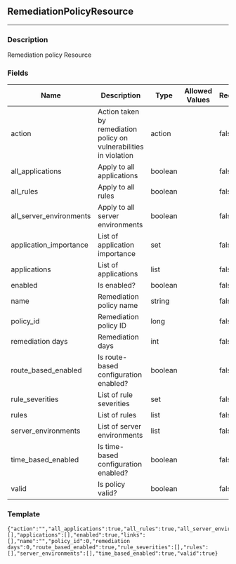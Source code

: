## RemediationPolicyResource
---
### Description
Remediation policy Resource
### Fields
| Name | Description | Type | Allowed Values | Required |
| ---- | ----------- | ---- | -------------- | -------- |
| action | Action taken by remediation policy on vulnerabilities in violation | action |  | false |
| all_applications | Apply to all applications | boolean |  | false |
| all_rules | Apply to all rules | boolean |  | false |
| all_server_environments | Apply to all server environments | boolean |  | false |
| application_importance | List of application importance | set |  | false |
| applications | List of applications | list |  | false |
| enabled | Is enabled? | boolean |  | false |
| name | Remediation policy name | string |  | false |
| policy_id | Remediation policy ID | long |  | false |
| remediation days | Remediation days | int |  | false |
| route_based_enabled | Is route-based configuration enabled? | boolean |  | false |
| rule_severities | List of rule severities | set |  | false |
| rules | List of rules | list |  | false |
| server_environments | List of server environments | list |  | false |
| time_based_enabled | Is time-based configuration enabled? | boolean |  | false |
| valid | Is policy valid? | boolean |  | false |
### Template
```
{"action":"","all_applications":true,"all_rules":true,"all_server_environments":true,"application_importance":[],"applications":[],"enabled":true,"links":[],"name":"","policy_id":0,"remediation days":0,"route_based_enabled":true,"rule_severities":[],"rules":[],"server_environments":[],"time_based_enabled":true,"valid":true}
```
